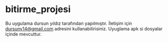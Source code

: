 # bitirme_projesi
Bu uygulama dursun yıldız tarafından yapılmıştır. 
İletişim için dursuny14@gmail.com adresini kullanabilirisiniz.
Uyuglama apk si dosyalar içinde mevcuttur.

